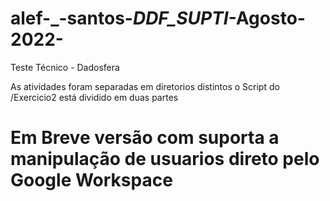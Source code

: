 # alef-_-santos-_DDF_SUPTI_-Agosto-2022-
Teste Técnico - Dadosfera

As atividades foram separadas em diretorios distintos
o Script do /Exercicio2 está dividido em duas partes

# Em Breve versão com suporta a manipulação de usuarios direto pelo Google Workspace
